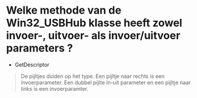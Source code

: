 # Welke methode van de Win32_USBHub klasse heeft zowel invoer-, uitvoer- als invoer/uitvoer parameters ?

- GetDescriptor
> De pijltjes duiden op het type. Een pijltje naar rechts is een invoerparameter. Een dubbel pijlte in-uit parameter en een pijltje naar links is een invoerparamter.
